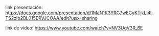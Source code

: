 link presentación: https://docs.google.com/presentation/d/1MaN1K3YRG7wECyKTjkLl4l-TS2zIb2BL015ERVJCOAA/edit?usp=sharing

link de video: https://www.youtube.com/watch?v=NV3UgV3R_6E
